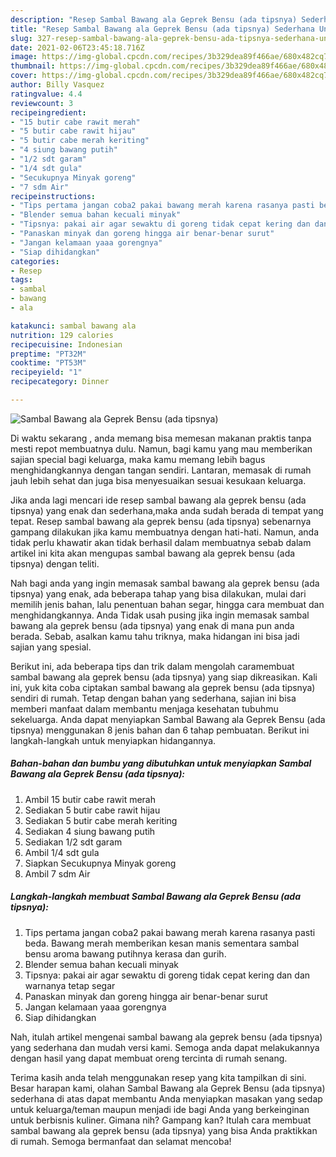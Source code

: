 ```yaml
---
description: "Resep Sambal Bawang ala Geprek Bensu (ada tipsnya) Sederhana Untuk Jualan"
title: "Resep Sambal Bawang ala Geprek Bensu (ada tipsnya) Sederhana Untuk Jualan"
slug: 327-resep-sambal-bawang-ala-geprek-bensu-ada-tipsnya-sederhana-untuk-jualan
date: 2021-02-06T23:45:18.716Z
image: https://img-global.cpcdn.com/recipes/3b329dea89f466ae/680x482cq70/sambal-bawang-ala-geprek-bensu-ada-tipsnya-foto-resep-utama.jpg
thumbnail: https://img-global.cpcdn.com/recipes/3b329dea89f466ae/680x482cq70/sambal-bawang-ala-geprek-bensu-ada-tipsnya-foto-resep-utama.jpg
cover: https://img-global.cpcdn.com/recipes/3b329dea89f466ae/680x482cq70/sambal-bawang-ala-geprek-bensu-ada-tipsnya-foto-resep-utama.jpg
author: Billy Vasquez
ratingvalue: 4.4
reviewcount: 3
recipeingredient:
- "15 butir cabe rawit merah"
- "5 butir cabe rawit hijau"
- "5 butir cabe merah keriting"
- "4 siung bawang putih"
- "1/2 sdt garam"
- "1/4 sdt gula"
- "Secukupnya Minyak goreng"
- "7 sdm Air"
recipeinstructions:
- "Tips pertama jangan coba2 pakai bawang merah karena rasanya pasti beda. Bawang merah memberikan kesan manis sementara sambal bensu aroma bawang putihnya kerasa dan gurih."
- "Blender semua bahan kecuali minyak"
- "Tipsnya: pakai air agar sewaktu di goreng tidak cepat kering dan dan warnanya tetap segar"
- "Panaskan minyak dan goreng hingga air benar-benar surut"
- "Jangan kelamaan yaaa gorengnya"
- "Siap dihidangkan"
categories:
- Resep
tags:
- sambal
- bawang
- ala

katakunci: sambal bawang ala 
nutrition: 129 calories
recipecuisine: Indonesian
preptime: "PT32M"
cooktime: "PT53M"
recipeyield: "1"
recipecategory: Dinner

---
```



![Sambal Bawang ala Geprek Bensu (ada tipsnya)](https://img-global.cpcdn.com/recipes/3b329dea89f466ae/680x482cq70/sambal-bawang-ala-geprek-bensu-ada-tipsnya-foto-resep-utama.jpg)

Di waktu  sekarang , anda memang bisa memesan makanan praktis tanpa mesti repot membuatnya dulu. Namun, bagi kamu yang mau memberikan sajian special bagi keluarga, maka kamu memang lebih bagus menghidangkannya dengan tangan sendiri. Lantaran, memasak di rumah jauh lebih sehat dan juga bisa menyesuaikan sesuai kesukaan keluarga.

Jika anda lagi mencari ide resep sambal bawang ala geprek bensu (ada tipsnya) yang enak dan sederhana,maka anda sudah berada di tempat yang tepat. Resep sambal bawang ala geprek bensu (ada tipsnya)  sebenarnya gampang dilakukan jika kamu membuatnya dengan hati-hati. Namun, anda tidak perlu khawatir akan tidak berhasil dalam membuatnya 
sebab dalam artikel ini kita akan mengupas sambal bawang ala geprek bensu (ada tipsnya) dengan teliti.  



Nah bagi anda yang ingin memasak sambal bawang ala geprek bensu (ada tipsnya) yang enak, ada beberapa tahap yang bisa dilakukan, mulai dari memilih jenis bahan, lalu penentuan bahan segar, hingga cara membuat dan menghidangkannya. Anda Tidak usah pusing jika ingin memasak sambal bawang ala geprek bensu (ada tipsnya) yang enak di mana pun anda berada. Sebab, asalkan kamu  tahu triknya, maka hidangan ini bisa jadi sajian yang spesial.

Berikut ini, ada beberapa tips dan trik dalam mengolah caramembuat sambal bawang ala geprek bensu (ada tipsnya) yang siap dikreasikan. Kali ini, yuk kita coba ciptakan sambal bawang ala geprek bensu (ada tipsnya) sendiri di rumah. Tetap dengan bahan yang sederhana, sajian ini bisa memberi manfaat dalam membantu menjaga kesehatan tubuhmu sekeluarga. Anda dapat menyiapkan Sambal Bawang ala Geprek Bensu (ada tipsnya) menggunakan 8 jenis bahan dan 6 tahap pembuatan. Berikut ini langkah-langkah untuk menyiapkan hidangannya.

<!--inarticleads1-->

##### Bahan-bahan dan bumbu yang dibutuhkan untuk menyiapkan Sambal Bawang ala Geprek Bensu (ada tipsnya):

1. Ambil 15 butir cabe rawit merah
1. Sediakan 5 butir cabe rawit hijau
1. Sediakan 5 butir cabe merah keriting
1. Sediakan 4 siung bawang putih
1. Sediakan 1/2 sdt garam
1. Ambil 1/4 sdt gula
1. Siapkan Secukupnya Minyak goreng
1. Ambil 7 sdm Air




<!--inarticleads2-->

##### Langkah-langkah membuat Sambal Bawang ala Geprek Bensu (ada tipsnya):

1. Tips pertama jangan coba2 pakai bawang merah karena rasanya pasti beda. Bawang merah memberikan kesan manis sementara sambal bensu aroma bawang putihnya kerasa dan gurih.
1. Blender semua bahan kecuali minyak
1. Tipsnya: pakai air agar sewaktu di goreng tidak cepat kering dan dan warnanya tetap segar
1. Panaskan minyak dan goreng hingga air benar-benar surut
1. Jangan kelamaan yaaa gorengnya
1. Siap dihidangkan




Nah, itulah artikel mengenai  sambal bawang ala geprek bensu (ada tipsnya)  yang sederhana dan mudah versi kami. Semoga anda dapat melakukannya dengan hasil yang dapat membuat oreng tercinta di rumah senang. 

Terima kasih anda telah menggunakan resep yang kita tampilkan di sini. Besar harapan kami, olahan  Sambal Bawang ala Geprek Bensu (ada tipsnya) sederhana di atas dapat membantu Anda menyiapkan masakan yang sedap untuk keluarga/teman maupun menjadi ide bagi Anda yang berkeinginan untuk berbisnis kuliner. Gimana nih? Gampang kan? Itulah cara membuat sambal bawang ala geprek bensu (ada tipsnya) yang bisa Anda praktikkan di rumah. Semoga bermanfaat dan selamat mencoba!

